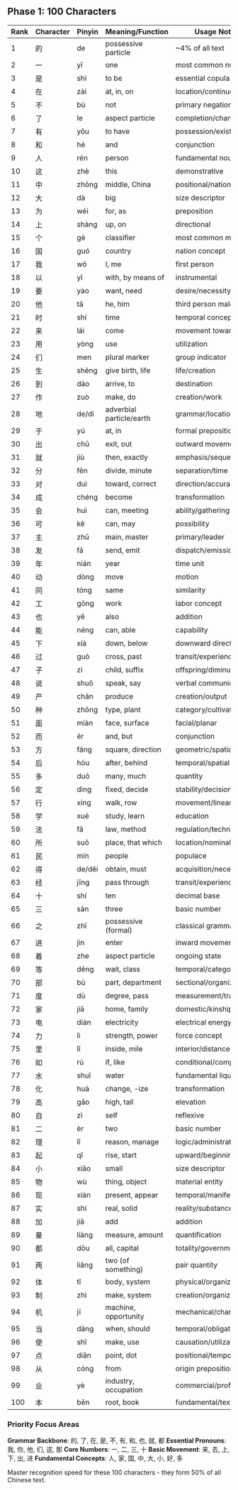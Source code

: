 ## Phase 1: 100 Characters

| Rank | Character | Pinyin | Meaning/Function | Usage Notes |
|------|-----------|--------|------------------|-------------|
| 1 | 的 | de | possessive particle | ~4% of all text |
| 2 | 一 | yī | one | most common number |
| 3 | 是 | shì | to be | essential copula |
| 4 | 在 | zài | at, in, on | location/continuous |
| 5 | 不 | bù | not | primary negation |
| 6 | 了 | le | aspect particle | completion/change |
| 7 | 有 | yǒu | to have | possession/existence |
| 8 | 和 | hé | and | conjunction |
| 9 | 人 | rén | person | fundamental noun |
| 10 | 这 | zhè | this | demonstrative |
| 11 | 中 | zhōng | middle, China | positional/national |
| 12 | 大 | dà | big | size descriptor |
| 13 | 为 | wéi | for, as | preposition |
| 14 | 上 | shàng | up, on | directional |
| 15 | 个 | gè | classifier | most common measure |
| 16 | 国 | guó | country | nation concept |
| 17 | 我 | wǒ | I, me | first person |
| 18 | 以 | yǐ | with, by means of | instrumental |
| 19 | 要 | yào | want, need | desire/necessity |
| 20 | 他 | tā | he, him | third person male |
| 21 | 时 | shí | time | temporal concept |
| 22 | 来 | lái | come | movement toward |
| 23 | 用 | yòng | use | utilization |
| 24 | 们 | men | plural marker | group indicator |
| 25 | 生 | shēng | give birth, life | life/creation |
| 26 | 到 | dào | arrive, to | destination |
| 27 | 作 | zuò | make, do | creation/work |
| 28 | 地 | de/dì | adverbial particle/earth | grammar/location |
| 29 | 于 | yú | at, in | formal preposition |
| 30 | 出 | chū | exit, out | outward movement |
| 31 | 就 | jiù | then, exactly | emphasis/sequence |
| 32 | 分 | fēn | divide, minute | separation/time |
| 33 | 对 | duì | toward, correct | direction/accuracy |
| 34 | 成 | chéng | become | transformation |
| 35 | 会 | huì | can, meeting | ability/gathering |
| 36 | 可 | kě | can, may | possibility |
| 37 | 主 | zhǔ | main, master | primary/leader |
| 38 | 发 | fā | send, emit | dispatch/emission |
| 39 | 年 | nián | year | time unit |
| 40 | 动 | dòng | move | motion |
| 41 | 同 | tóng | same | similarity |
| 42 | 工 | gōng | work | labor concept |
| 43 | 也 | yě | also | addition |
| 44 | 能 | néng | can, able | capability |
| 45 | 下 | xià | down, below | downward direction |
| 46 | 过 | guò | cross, past | transit/experience |
| 47 | 子 | zi | child, suffix | offspring/diminutive |
| 48 | 说 | shuō | speak, say | verbal communication |
| 49 | 产 | chǎn | produce | creation/output |
| 50 | 种 | zhǒng | type, plant | category/cultivation |
| 51 | 面 | miàn | face, surface | facial/planar |
| 52 | 而 | ér | and, but | conjunction |
| 53 | 方 | fāng | square, direction | geometric/spatial |
| 54 | 后 | hòu | after, behind | temporal/spatial |
| 55 | 多 | duō | many, much | quantity |
| 56 | 定 | dìng | fixed, decide | stability/decision |
| 57 | 行 | xíng | walk, row | movement/linear |
| 58 | 学 | xué | study, learn | education |
| 59 | 法 | fǎ | law, method | regulation/technique |
| 60 | 所 | suǒ | place, that which | location/nominalization |
| 61 | 民 | mín | people | populace |
| 62 | 得 | de/děi | obtain, must | acquisition/necessity |
| 63 | 经 | jīng | pass through | transit/experience |
| 64 | 十 | shí | ten | decimal base |
| 65 | 三 | sān | three | basic number |
| 66 | 之 | zhī | possessive (formal) | classical grammar |
| 67 | 进 | jìn | enter | inward movement |
| 68 | 着 | zhe | aspect particle | ongoing state |
| 69 | 等 | děng | wait, class | temporal/categorical |
| 70 | 部 | bù | part, department | sectional/organizational |
| 71 | 度 | dù | degree, pass | measurement/transit |
| 72 | 家 | jiā | home, family | domestic/kinship |
| 73 | 电 | diàn | electricity | electrical energy |
| 74 | 力 | lì | strength, power | force concept |
| 75 | 里 | lǐ | inside, mile | interior/distance |
| 76 | 如 | rú | if, like | conditional/comparison |
| 77 | 水 | shuǐ | water | fundamental liquid |
| 78 | 化 | huà | change, -ize | transformation |
| 79 | 高 | gāo | high, tall | elevation |
| 80 | 自 | zì | self | reflexive |
| 81 | 二 | èr | two | basic number |
| 82 | 理 | lǐ | reason, manage | logic/administration |
| 83 | 起 | qǐ | rise, start | upward/beginning |
| 84 | 小 | xiǎo | small | size descriptor |
| 85 | 物 | wù | thing, object | material entity |
| 86 | 现 | xiàn | present, appear | temporal/manifestation |
| 87 | 实 | shí | real, solid | reality/substance |
| 88 | 加 | jiā | add | addition |
| 89 | 量 | liàng | measure, amount | quantification |
| 90 | 都 | dōu | all, capital | totality/governmental |
| 91 | 两 | liǎng | two (of something) | pair quantity |
| 92 | 体 | tǐ | body, system | physical/organizational |
| 93 | 制 | zhì | make, system | creation/organization |
| 94 | 机 | jī | machine, opportunity | mechanical/chance |
| 95 | 当 | dāng | when, should | temporal/obligation |
| 96 | 使 | shǐ | make, use | causation/utilization |
| 97 | 点 | diǎn | point, dot | positional/temporal |
| 98 | 从 | cóng | from | origin preposition |
| 99 | 业 | yè | industry, occupation | commercial/professional |
| 100 | 本 | běn | root, book | fundamental/textual |

### Priority Focus Areas

**Grammar Backbone**: 的, 了, 在, 是, 不, 有, 和, 也, 就, 都
**Essential Pronouns**: 我, 你, 他, 们, 这, 那
**Core Numbers**: 一, 二, 三, 十
**Basic Movement**: 来, 去, 上, 下, 出, 进
**Fundamental Concepts**: 人, 家, 国, 中, 大, 小, 好, 多

Master recognition speed for these 100 characters - they form 50% of all Chinese text.